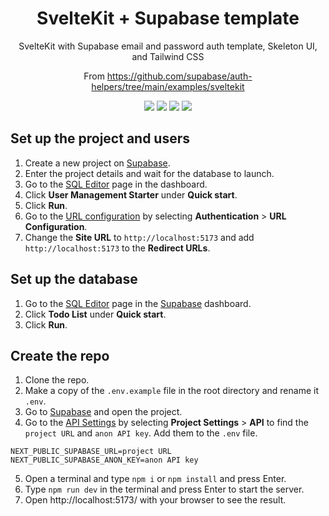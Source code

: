 <div align="center">
  <h1>SvelteKit + Supabase template</h1>
  <p>SvelteKit with Supabase email and password auth template, Skeleton UI, and Tailwind CSS<p>
  <p>From <a href="https://github.com/supabase/auth-helpers/tree/main/examples/sveltekit">https://github.com/supabase/auth-helpers/tree/main/examples/sveltekit</a></p>
  <a href="https://kit.svelte.dev/"><img src="https://img.shields.io/badge/SvelteKit-FF3E00?style=for-the-badge&logo=Svelte&logoColor=white"></a>
  <a href="https://supabase.com/"><img src="https://img.shields.io/badge/Supabase-181818?style=for-the-badge&logo=supabase&logoColor=white"></a>
  <a href="https://skeleton.dev/"><img src="https://img.shields.io/badge/Skeleton UI-0fba81?style=for-the-badge&logoColor=white"></a>
  <a href="https://skeleton.dev/"><img src="https://img.shields.io/badge/Tailwind CSS-06B6D4?style=for-the-badge&logo=tailwindcss&logoColor=white"></a>
</div>

## Set up the project and users
1. Create a new project on [Supabase](https://app.supabase.com/).
2. Enter the project details and wait for the database to launch.
3. Go to the [SQL Editor](https://app.supabase.com/project/_/sql) page in the dashboard.
4. Click **User Management Starter** under **Quick start**.
5. Click **Run**.
6. Go to the [URL configuration](https://app.supabase.com/project/_/auth/url-configuration) by selecting **Authentication** > **URL Configuration**.
7. Change the **Site URL** to `http://localhost:5173` and add `http://localhost:5173` to the **Redirect URLs**.

## Set up the database
1. Go to the [SQL Editor](https://app.supabase.com/project/_/sql) page in the [Supabase](https://app.supabase.com/) dashboard.
2. Click **Todo List** under **Quick start**.
3. Click **Run**.

## Create the repo
1. Clone the repo.
2. Make a copy of the `.env.example` file in the root directory and rename it `.env`.
3. Go to [Supabase](https://supabase.com/) and open the project.
4. Go to the [API Settings](https://app.supabase.com/project/_/settings/api) by selecting **Project Settings** > **API** to find the `project URL` and `anon API key`. Add them to the `.env` file.
```
NEXT_PUBLIC_SUPABASE_URL=project URL
NEXT_PUBLIC_SUPABASE_ANON_KEY=anon API key
```
5. Open a terminal and type `npm i` or `npm install` and press Enter.
6. Type `npm run dev` in the terminal and press Enter to start the server.
7. Open http://localhost:5173/ with your browser to see the result.

